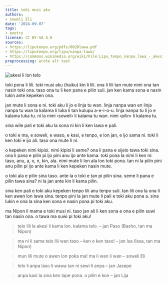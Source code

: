```yaml
---
title: toki musi aku
authors:
- soweli Eli
date: '2024-09-07'
tags:
- poetry
license: CC BY-SA 4.0
sources:
- https://liputenpo.org/pdfs/0028lawa.pdf
- https://liputenpo.org/lipu/nanpa-lawa/
- https://commons.wikimedia.org/wiki/File:Lipu_tenpo_nanpa_lawa_-_akesi_en_telo.png
preprocessing: wrote alt text
---
```


![akesi li lon telo](https://upload.wikimedia.org/wikipedia/commons/8/83/Lipu_tenpo_nanpa_lawa_-_akesi_en_telo.png)

toki pona li lili. toki musi aku (haiku) kin li lili. ona li lili tan mute nimi ona tan nasin toki ona. taso ona tu li ken pana e pilin suli. jan ken kama sona e nasin lukin ante kepeken ona.

jan mute li sona e ni. toki aku li jo e linja tu wan. linja nanpa wan en linja nanpa tu wan la kalama li luka li tan kulupu a-e-i-o-u. linja nanpa tu li jo e kalama luka tu. ni la nimi ‹soweli› li kalama tu wan. nimi ‹pilin› li kalama tu.

sina wile pali e toki aku la sona ni kin li ken lawa e pali.

o toki e ma, e soweli, e waso, e kasi, e tenpo, e lon jan, e ijo sama ni. toki li ken toki e ijo ali. taso ona mute li ni.

o kepeken nimi kipisi. nimi kipisi li seme? ona li pana e sijelo tawa toki sina. ona li pana e pilin pi ijo pini anu ijo ante kama. toki pona la nimi li ken ni: taso, anu, a, o, n, kin, ala. nimi mute li lon ala lon toki pona. tan ni la pilin pini anu pilin pi ijo ante kama li ken kepeken nasin mute.

o toki ala e pilin sina taso. ante la o toki e tan pi pilin sina. seme li pana e pilin tawa sina? ni la jan ante kin li kama pilin.

sina ken pali e toki aku kepeken tenpo lili anu tenpo suli. tan lili ona la ona li ken awen lon lawa sina. tenpo pini la jan mute li pali e toki aku pona a. sina lukin e ona la sina ken sona e nasin pona pi toki aku.

ma Nipon li mama e toki musi ni. taso jan ali li ken sona e ona e pilin suwi tan nasin ona. o tawa ma suwi pi toki aku!

> telo lili la
> akesi li kama lon.
> kalama telo.
– jan Paso (Basho, tan ma Nipon)

> ma ni li sama
> telo lili wan taso –
> ken o ken taso!
– jan Isa (Issa, tan ma Nipon)

> mun lili mute
> o awen lon poka ma!
> ma li wan li wan
– soweli Eli

> telo li anpa
> laso li wawa tan ni
> sewi li anpa
– jan Jasepe

> anpa kasi la
> sina ken lape pona.
> o pilin e kon
– jan Lija